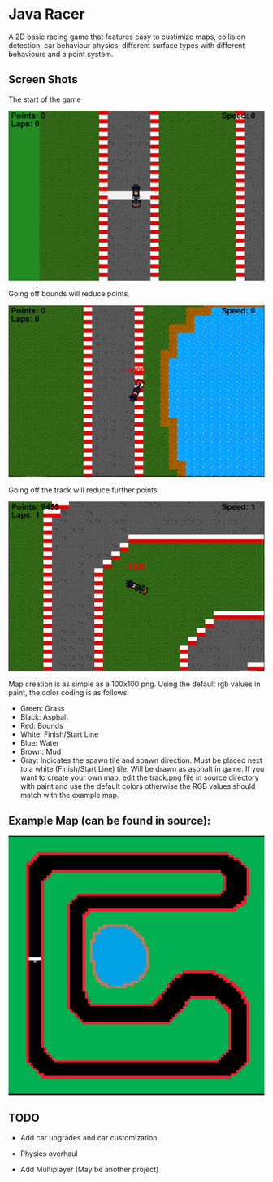# Java Racer

A 2D basic racing game that features easy to custimize maps, collision detection, car behaviour physics, different surface types with different behaviours and a point system.


## Screen Shots
The start of the game

![start](https://github.com/boraakoguz/JavaRacer/blob/main/screenshots/start.PNG)

Going off bounds will reduce points

![loss](https://github.com/boraakoguz/JavaRacer/blob/main/screenshots/loss.png)

Going off the track will reduce further points

![offtrack](https://github.com/boraakoguz/JavaRacer/blob/main/screenshots/offtrack.PNG)

Map creation is as simple as a 100x100 png. Using the default rgb values in paint, the color coding is as follows:
- Green: Grass
- Black: Asphalt
- Red: Bounds
- White: Finish/Start Line
- Blue: Water
- Brown: Mud
- Gray: Indicates the spawn tile and spawn direction. Must be placed next to a white (Finish/Start Line) tile. Will be drawn as asphalt in game.
If you want to create your own map, edit the track.png file in source directory with paint and use the default colors otherwise the RGB values should match with the example map.

## Example Map (can be found in source):

![map](https://github.com/boraakoguz/JavaRacer/blob/main/screenshots/map.png)


## TODO

- Add car upgrades and car customization

- Physics overhaul

- Add Multiplayer (May be another project)

  
